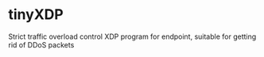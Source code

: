 # tinyXDP
Strict traffic overload control XDP program for endpoint, suitable for getting rid of DDoS packets
